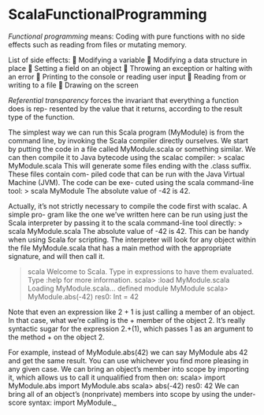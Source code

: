 # ScalaFunctionalProgramming

*Functional programming* means: Coding with pure functions with no side effects such as reading from files or mutating memory.

List of side effects:
 Modifying a variable
 Modifying a data structure in place
 Setting a field on an object
 Throwing an exception or halting with an error  Printing to the console or reading user input
 Reading from or writing to a file
 Drawing on the screen

*Referential transparency* forces the invariant that everything a function does is rep- resented by the value that it returns, according to the result type of the function.

The simplest way we can run this Scala program (MyModule) is from the command line, by invoking the Scala compiler directly ourselves. We start by putting the code in a file called MyModule.scala or something similar. We can then compile it to Java bytecode using the scalac compiler:
        > scalac MyModule.scala
This will generate some files ending with the .class suffix. These files contain com- piled code that can be run with the Java Virtual Machine (JVM). The code can be exe- cuted using the scala command-line tool:
        > scala MyModule
        The absolute value of -42 is 42.

Actually, it’s not strictly necessary to compile the code first with scalac. A simple pro- gram like the one we’ve written here can be run using just the Scala interpreter by passing it to the scala command-line tool directly:
        > scala MyModule.scala
The absolute value of -42 is 42.
This can be handy when using Scala for scripting. The interpreter will look for any object within the file MyModule.scala that has a main method with the appropriate signature, and will then call it.

> scala
Welcome to Scala.
Type in expressions to have them evaluated.
Type :help for more information.
scala> :load MyModule.scala
Loading MyModule.scala...
defined module MyModule
scala> MyModule.abs(-42)
res0: Int = 42


Note that even an expression like 2 + 1 is just calling a member of an object. In that case, what we’re calling is the + member of the object 2. It’s really syntactic sugar for the expression 2.+(1), which passes 1 as an argument to the method + on the object 2.


For example, instead of MyModule.abs(42) we can say MyModule abs 42 and get the same result. You can use whichever you find more pleasing in any given case.
We can bring an object’s member into scope by importing it, which allows us to call it unqualified from then on:
        scala> import MyModule.abs
        import MyModule.abs
        scala> abs(-42)
        res0: 42
We can bring all of an object’s (nonprivate) members into scope by using the under- score syntax:
        import MyModule._